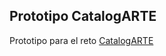 ## Prototipo CatalogARTE

Prototipo para el reto [CatalogARTE](http://retos.datos.gob.mx/retos/5-catalogarte)
